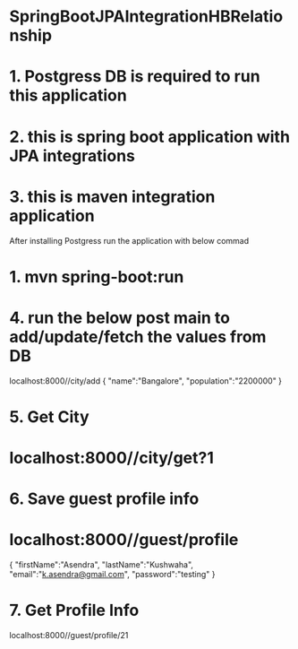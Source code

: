 # SpringBootJPAIntegrationHBRelationship
# 1. Postgress DB is required to run this application
# 2. this is spring boot application with JPA integrations
# 3. this is maven integration application
After installing Postgress run the application with below commad
   # 1. mvn spring-boot:run
# 4. run the below post main to add/update/fetch the values from DB

localhost:8000//city/add
{
	"name":"Bangalore",
	"population":"2200000"
}
# 5. Get City

# localhost:8000//city/get?1

# 6. Save guest profile info

# localhost:8000//guest/profile

{
"firstName":"Asendra",
"lastName":"Kushwaha",
"email":"k.asendra@gmail.com",
"password":"testing"
}
# 7. Get Profile Info

localhost:8000//guest/profile/21
    

